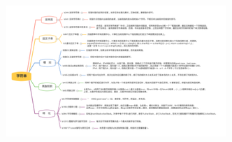 ![](https://github.com/RossVermouth/algorithm/blob/main/%E9%99%84%E4%BB%B6/%E5%AD%97%E7%AC%A6%E4%B8%B2.png)
